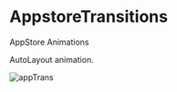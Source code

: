# AppstoreTransitions
AppStore Animations

AutoLayout animation.

![appTrans](https://user-images.githubusercontent.com/5378604/55292879-c799d400-53a4-11e9-9a21-690b797a6269.gif)
